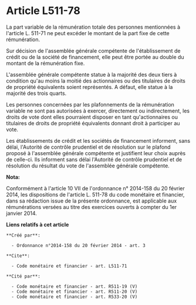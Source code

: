 # Article L511-78

La part variable de la rémunération totale des personnes mentionnées à l'article L. 511-71 ne peut excéder le montant de la
part fixe de cette rémunération. 

Sur décision de l'assemblée générale compétente de l'établissement de crédit ou de la société de financement, elle peut être
portée au double du montant de la rémunération fixe. 

L'assemblée générale compétente statue à la majorité des deux tiers à condition qu'au moins la moitié des actionnaires ou des
titulaires de droits de propriété équivalents soient représentés. A défaut, elle statue à la majorité des trois quarts. 

Les personnes concernées par les plafonnements de la rémunération variable ne sont pas autorisées à exercer, directement ou
indirectement, les droits de vote dont elles pourraient disposer en tant qu'actionnaires ou titulaires de droits de propriété
équivalents donnant droit à participer au vote. 

Les établissements de crédit et les sociétés de financement informent, sans délai, l'Autorité de contrôle prudentiel et de
résolution sur le plafond proposé à l'assemblée générale compétente et justifient leur choix auprès de celle-ci. Ils
informent sans délai l'Autorité de contrôle prudentiel et de résolution du résultat du vote de l'assemblée générale
compétente.

**Nota:**

Conformément à l'article 10 VII de l'ordonnance n° 2014-158 du 20 février 2014, les dispositions de l'article L. 511-78 du
code monétaire et financier, dans sa rédaction issue de la présente ordonnance, est applicable aux rémunérations versées au
titre des exercices ouverts à compter du 1er janvier 2014.

**Liens relatifs à cet article**

	**Créé par**:

	  - Ordonnance n°2014-158 du 20 février 2014 - art. 3

	**Cite**:

	  - Code monétaire et financier - art. L511-71

	**Cité par**:

	  - Code monétaire et financier - art. R511-19 (V)
	  - Code monétaire et financier - art. R511-20 (V)
	  - Code monétaire et financier - art. R533-20 (V)
